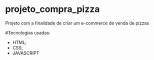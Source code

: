# projeto_compra_pizza
Projeto com a finalidade de criar um e-commerce de venda de pizzas

#Tecnologias usadas:

- HTML;
- CSS;
- JAVASCRIPT


